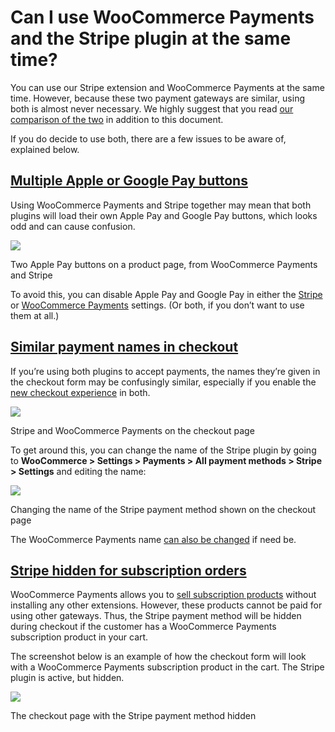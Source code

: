 # Can I use WooCommerce Payments and the Stripe plugin at the same time?

You can use our Stripe extension and WooCommerce Payments at the same time. However, because these two payment gateways are similar, using both is almost never necessary. We highly suggest that you read [our comparison of the two](https://woocommerce.com/document/woocommerce-payments-vs-stripe-plugin-comparison/) in addition to this document.

If you do decide to use both, there are a few issues to be aware of, explained below.

## [Multiple Apple or Google Pay buttons](#multiple-apple-or-google-pay-buttons)

Using WooCommerce Payments and Stripe together may mean that both plugins will load their own Apple Pay and Google Pay buttons, which looks odd and can cause confusion.

![](https://woocommerce.com/wp-content/uploads/2022/08/image-14.png)

Two Apple Pay buttons on a product page, from WooCommerce Payments and Stripe

To avoid this, you can disable Apple Pay and Google Pay in either the [Stripe](https://woocommerce.com/document/stripe/#express-checkouts) or [WooCommerce Payments](https://woocommerce.com/document/payments/#section-13) settings. (Or both, if you don’t want to use them at all.)

## [Similar payment names in checkout](#similar-payment-names-in-checkout)

If you’re using both plugins to accept payments, the names they’re given in the checkout form may be confusingly similar, especially if you enable the [new checkout experience](https://woocommerce.com/document/woocommerce-payments/payment-methods/additional-payment-methods/#enabling) in both.

![](https://woocommerce.com/wp-content/uploads/2022/08/image-15.png)

Stripe and WooCommerce Payments on the checkout page

To get around this, you can change the name of the Stripe plugin by going to **WooCommerce > Settings > Payments > All payment methods > Stripe > Settings** and editing the name:

![](https://woocommerce.com/wp-content/uploads/2022/08/image-16.png)

Changing the name of the Stripe payment method shown on the checkout page

The WooCommerce Payments name [can also be changed](https://woocommerce.com/document/woocommerce-payments/customization-and-translation/change-title-in-checkout/) if need be.

## [Stripe hidden for subscription orders](#stripe-hidden-for-subscription-orders)

WooCommerce Payments allows you to [sell subscription products](https://woocommerce.com/document/payments/subscriptions/) without installing any other extensions. However, these products cannot be paid for using other gateways. Thus, the Stripe payment method will be hidden during checkout if the customer has a WooCommerce Payments subscription product in your cart.

The screenshot below is an example of how the checkout form will look with a WooCommerce Payments subscription product in the cart. The Stripe plugin is active, but hidden.

![](https://woocommerce.com/wp-content/uploads/2022/08/image-18.png)

The checkout page with the Stripe payment method hidden